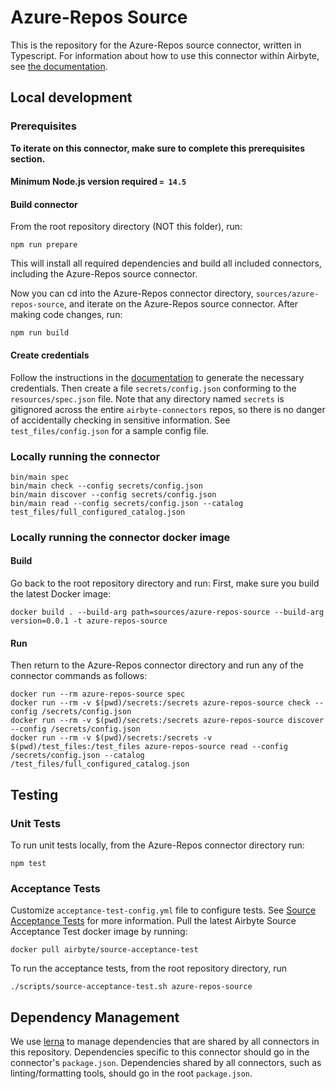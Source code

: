 # Azure-Repos Source

This is the repository for the Azure-Repos source connector, written in Typescript.
For information about how to use this connector within Airbyte, see [the
documentation](https://docs.airbyte.io/integrations/sources/azure-repos).

## Local development

### Prerequisites

**To iterate on this connector, make sure to complete this prerequisites
section.**

#### Minimum Node.js version required `= 14.5`

#### Build connector

From the root repository directory (NOT this folder), run:

```
npm run prepare
```

This will install all required dependencies and build all included connectors,
including the Azure-Repos source connector.

Now you can cd into the Azure-Repos connector directory, `sources/azure-repos-source`,
and iterate on the Azure-Repos source connector. After making code changes, run:

```
npm run build
```

#### Create credentials

Follow the instructions in the
[documentation](https://docs.airbyte.io/integrations/sources/azure-repos) to
generate the necessary credentials. Then create a file `secrets/config.json`
conforming to the `resources/spec.json` file. Note that any directory named
`secrets` is gitignored across the entire `airbyte-connectors` repos, so there is
no danger of accidentally checking in sensitive information. See
`test_files/config.json` for a sample config file.

### Locally running the connector

```
bin/main spec
bin/main check --config secrets/config.json
bin/main discover --config secrets/config.json
bin/main read --config secrets/config.json --catalog test_files/full_configured_catalog.json
```

### Locally running the connector docker image

#### Build

Go back to the root repository directory and run:
First, make sure you build the latest Docker image:

```
docker build . --build-arg path=sources/azure-repos-source --build-arg version=0.0.1 -t azure-repos-source
```

#### Run

Then return to the Azure-Repos connector directory and run any of the connector
commands as follows:

```
docker run --rm azure-repos-source spec
docker run --rm -v $(pwd)/secrets:/secrets azure-repos-source check --config /secrets/config.json
docker run --rm -v $(pwd)/secrets:/secrets azure-repos-source discover --config /secrets/config.json
docker run --rm -v $(pwd)/secrets:/secrets -v $(pwd)/test_files:/test_files azure-repos-source read --config /secrets/config.json --catalog /test_files/full_configured_catalog.json
```

## Testing

### Unit Tests

To run unit tests locally, from the Azure-Repos connector directory run:

```
npm test
```

### Acceptance Tests

Customize `acceptance-test-config.yml` file to configure tests. See [Source
Acceptance
Tests](https://docs.airbyte.io/connector-development/testing-connectors/source-acceptance-tests-reference)
for more information.
Pull the latest Airbyte Source Acceptance Test docker image by running:

```
docker pull airbyte/source-acceptance-test
```

To run the acceptance tests, from the root repository directory, run

```
./scripts/source-acceptance-test.sh azure-repos-source
```

## Dependency Management

We use [lerna](https://lerna.js.org/) to manage dependencies that are shared by
all connectors in this repository. Dependencies specific to this connector
should go in the connector's `package.json`. Dependencies shared by all
connectors, such as linting/formatting tools, should go in the root
`package.json`.
